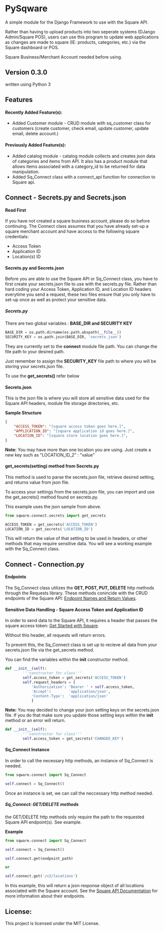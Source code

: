 # PySqware
A simple module for the Django Framework to use with the Square API. 

Rather than having to upload products into two seperate systems (DJango Admin/Square POS), users can use this program to 
update web applications as changes are made to square (IE: products, categories, etc.) via the Square dashboard or POS.

Square Business/Merchant Account needed before using.


## Version 0.3.0

written using Python 3


## Features

#### Recently Added Feature(s):
+ Added Customer module - CRUD module with sq_customer class for customers (create customer, check email, update customer, update email, delete account.)

#### Previously Added Feature(s):
+ Added catalog module - catalog module collects and creates json data of categories and items from API. It also has a product module that allows items associated with a category_id to be returned for data manipulation.
+ Added Sq_Connect class with a connect_api function for connection to Square api.



## Connect - Secrets.py and Secrets.json


#### Read First

If you have not created a square business account, please do so before continuing.
The Connect class assumes that you have already set-up a square merchant account and have access to 
the following square credentials:

+ Access Token
+ Application ID 
+ Location(s) ID

#### Secrets.py and Secrets.json
Before you are able to use the Square API or Sq_Connect class, you have to first create your secrets.json file to use with the secrets.py file.
Rather than hard coding your Access Token, Application ID, and Location ID headers everytime you send a request, these two files ensure that you only have
to set-up once as well as protect your sensitive data.

##### Secrets.py
There are two global variables : **BASE_DIR and  SECURITY KEY**

```python
BASE_DIR = os.path.dirname(os.path.abspath(__file__))
SECURITY_KEY = os.path.join(BASE_DIR, 'secrets.json')
```

They are currently set to the **connect** module file path. You can change the file path to your desired path.

Just remember to assign the **SECURITY_KEY** file path to where you will be storing your secrets.json file.

To use the **get_secrets()** refer below


#### Secrets.json 
This is the json file is where you will store all sensitive data used for the Square API headers, module file storage directories, etc.

**Sample Structure**
```json
{
	"ACCESS_TOKEN": "[square access token goes here.]",
	"APPLICATION_ID": "[square application id goes here.]",
	"LOCATION_ID": "[square store location goes here.]",
}
```
**Note:** You may have more than one location you are using. Just create a new key such as "LOCATION_ID_2" : "value" 

#### get_secrets(setting) method from Secrets.py

This method is used to parse the secrets.json file, retrieve desired setting, and returns value from json file.

To access your settings from the secrets.json file, you can import and use the get_secrets() method found on secrets.py.

This example uses the json sample from above.

```python
from sqware.connect.secrets import get_secrets

ACCESS_TOKEN = get_secrets('ACCESS_TOKEN') 
LOCATION_ID = get_secrets('LOCATION_ID')

```

This will return the value of that setting to be used in headers, or other methods that may require sensitive data. 
You will see a working example with the Sq_Connect class.

## Connect - Connection.py

#### Endpoints

The Sq_Connect class utilizes the **GET, POST, PUT, DELETE** http methods through the Requests library. These methods conincide with the 
CRUD endpoints of the Square API: [Endpoint Names and Return Values](https://docs.connect.squareup.com/api/connect/v2#endpointnamesandreturnvalues "Endpoint Names and Return Values"). 

#### Sensitive Data Handling - Square Access Token and Application ID

In order to send data to the Square API, it requires a header that passes the square access token: [Get Started with Square](https://docs.connect.squareup.com/articles/getting-started "Getting Started").

Without this header, all requests will return errors.

To prevent this, the Sq_Connect class is set up to recieve all data from your secrets.json file via the get_secrets method.

You can find the variables within the __init__ constructor method.

```python
def __init__(self):
		'''constructor for class'''
		self.access_token = get_secrets('ACCESS_TOKEN')
		self.request_headers = {
			'Authorization': 'Bearer ' + self.access_token,
			'Accept':        'application/json',
			'Content-Type':  'application/json'
			}
```

**Note:** You may decided to change your json setting keys on the secrets.json file. If you do that make sure you update those setting keys within the __init__ method or an error will return.

```python
def __init__(self):
		'''constructor for class'''
		self.access_token = get_secrets('CHANGED_KEY')
```


#### Sq_Connect Instance

In order to call the necessary http methods, an instance of Sq_Connect is needed.

```python
from sqware.connect import Sq_Connect

self.connect = Sq_Connect()
```

Once an instance is set, we can call the neccessary http method needed. 

##### Sq_Connect: GET/DELETE methods

the GET/DELETE http methods only require the path to the requested Square API endpoint(s). See example.

**Example**

```python
from sqware.connect import Sq_Connect

self.connect = Sq_Connect()

self.connect.get(endpoint_path)

or

self.connect.get('/v2/locations')
```

In this example, this will return a json response object of all locations associated with the Square account. See the [Square API Documentation](https://docs.connect.squareup.com/api/connect/v2#navsection-locations) for more information about their endpoints. 

## License:


This project is licensed under the MIT License.